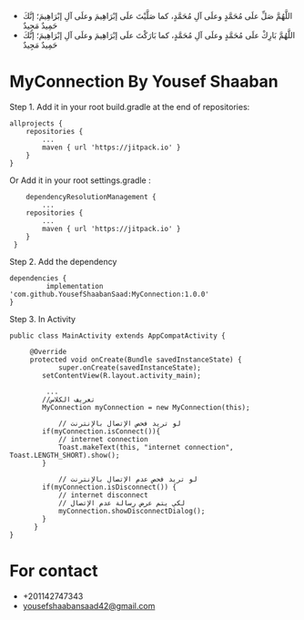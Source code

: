  * اللَّهُمَّ صَلِّ علَى مُحَمَّدٍ وعلَى آلِ مُحَمَّدٍ، كما صَلَّيْتَ علَى إبْرَاهِيمَ وعلَى آلِ إبْرَاهِيمَ؛ إنَّكَ حَمِيدٌ مَجِيدٌ
 * اللَّهُمَّ بَارِكْ علَى مُحَمَّدٍ وعلَى آلِ مُحَمَّدٍ، كما بَارَكْتَ علَى إبْرَاهِيمَ وعلَى آلِ إبْرَاهِيمَ؛ إنَّكَ حَمِيدٌ مَجِيدٌ
 
 



# MyConnection By Yousef Shaaban

Step 1. Add it in your root build.gradle at the end of repositories:

	allprojects {
		repositories {
			...
			maven { url 'https://jitpack.io' }
		}
	}
 
Or  Add it in your root settings.gradle :

        dependencyResolutionManagement {
	        ...
		repositories {
			...
			maven { url 'https://jitpack.io' }
		}
	 }
  
Step 2. Add the dependency

	dependencies {
	         implementation 'com.github.YousefShaabanSaad:MyConnection:1.0.0'
	}

Step 3. In Activity

	public class MainActivity extends AppCompatActivity {
		 
		 @Override
		 protected void onCreate(Bundle savedInstanceState) {
		        super.onCreate(savedInstanceState);
			setContentView(R.layout.activity_main);
			
			 ...
			//تعريف الكلاس
			MyConnection myConnection = new MyConnection(this);
      
		        // لو تريد فحص الإتصال بالإنترنت
			if(myConnection.isConnect()){
			    // internet connection
			    Toast.makeText(this, "internet connection", Toast.LENGTH_SHORT).show();
			}

		        // لو تريد فحص عدم الإتصال بالإنترنت
			if(myConnection.isDisconnect()) {
			    // internet disconnect
			    // لكي يتم عرض رسالة عدم الإتصال
			    myConnection.showDisconnectDialog();
			}
		  }
	}


# For contact
 * +201142747343
 * yousefshaabansaad42@gmail.com
	
